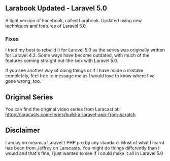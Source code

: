 ## Larabook Updated - Laravel 5.0

A light version of Facebook, called Larabook. Updated using new techniques and features of Laravel 5.0

### Fixes

I tried my best to rebuild it for Laravel 5.0 as the series was originally written for Laravel 4.2. Some ways have
become outdated, with much of the features coming straight out-the-box with Laravel 5.0.

If you see another way of doing things or if I have made a mistake completely, feel free to message me as I would love to
know where I've gone wrong, too.


## Original Series

You can find the original video series from Laracast at: https://laracasts.com/series/build-a-laravel-app-from-scratch

## Disclaimer

I am by no means a Laravel / PHP pro by any standard. Most of what I learnt has been from Jeffrey on Laracasts. You might
do things differently than I would and that's fine, I just wanted to see if I could make it all in Laravel 5.0

